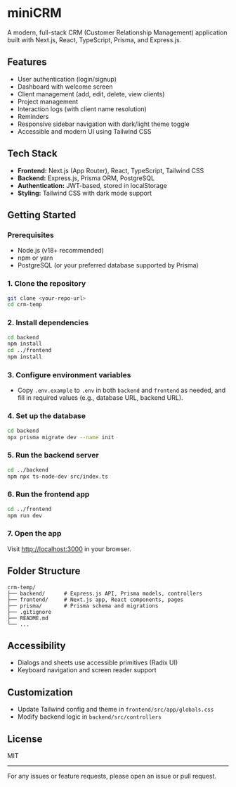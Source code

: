 # miniCRM

A modern, full-stack CRM (Customer Relationship Management) application built with Next.js, React, TypeScript, Prisma, and Express.js.

## Features
- User authentication (login/signup)
- Dashboard with welcome screen
- Client management (add, edit, delete, view clients)
- Project management
- Interaction logs (with client name resolution)
- Reminders
- Responsive sidebar navigation with dark/light theme toggle
- Accessible and modern UI using Tailwind CSS

## Tech Stack
- **Frontend:** Next.js (App Router), React, TypeScript, Tailwind CSS
- **Backend:** Express.js, Prisma ORM, PostgreSQL
- **Authentication:** JWT-based, stored in localStorage
- **Styling:** Tailwind CSS with dark mode support

## Getting Started

### Prerequisites
- Node.js (v18+ recommended)
- npm or yarn
- PostgreSQL (or your preferred database supported by Prisma)

### 1. Clone the repository
```bash
git clone <your-repo-url>
cd crm-temp
```

### 2. Install dependencies
```bash
cd backend
npm install
cd ../frontend
npm install
```

### 3. Configure environment variables
- Copy `.env.example` to `.env` in both `backend` and `frontend` as needed, and fill in required values (e.g., database URL, backend URL).

### 4. Set up the database
```bash
cd backend
npx prisma migrate dev --name init
```

### 5. Run the backend server
```bash
cd ../backend
npm npx ts-node-dev src/index.ts
```

### 6. Run the frontend app
```bash
cd ../frontend
npm run dev
```

### 7. Open the app
Visit [http://localhost:3000](http://localhost:3000) in your browser.

## Folder Structure
```
crm-temp/
├── backend/      # Express.js API, Prisma models, controllers
├── frontend/     # Next.js app, React components, pages
├── prisma/       # Prisma schema and migrations
├── .gitignore
├── README.md
└── ...
```

## Accessibility
- Dialogs and sheets use accessible primitives (Radix UI)
- Keyboard navigation and screen reader support

## Customization
- Update Tailwind config and theme in `frontend/src/app/globals.css`
- Modify backend logic in `backend/src/controllers`

## License
MIT

---

For any issues or feature requests, please open an issue or pull request.
